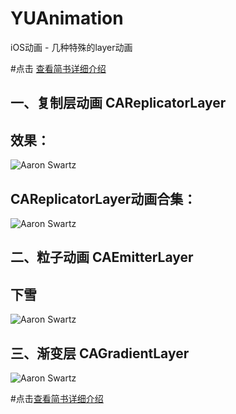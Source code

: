 # YUAnimation
iOS动画 - 几种特殊的layer动画

#点击 [查看简书详细介绍](http://www.jianshu.com/p/321425f47020)

## 一、复制层动画 CAReplicatorLayer
## 效果：
![Aaron Swartz](https://github.com/XuanYuLin/YUAnimation/raw/master/YUAnimation/效果图/心形动画.gif)
## CAReplicatorLayer动画合集：
![Aaron Swartz](https://github.com/XuanYuLin/YUAnimation/raw/master/YUAnimation/效果图/CAReplicatorLayer动画合集.gif)

## 二、粒子动画 CAEmitterLayer
## 下雪
![Aaron Swartz](https://github.com/XuanYuLin/YUAnimation/raw/master/YUAnimation/效果图/下雪.gif)

## 三、渐变层 CAGradientLayer
![Aaron Swartz](https://github.com/XuanYuLin/YUAnimation/raw/master/YUAnimation/效果图/渐变.gif)

#点击[查看简书详细介绍](http://www.jianshu.com/p/321425f47020)
